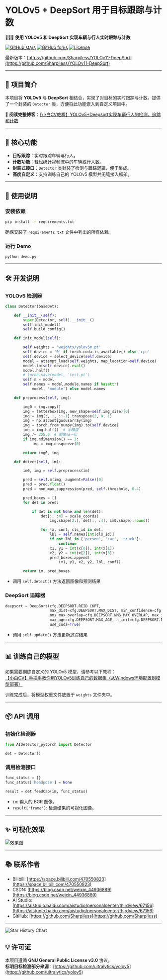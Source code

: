 
# **YOLOv5 + DeepSort 用于目标跟踪与计数**  
🚗🚶‍♂️ **使用 YOLOv5 和 DeepSort 实现车辆与行人实时跟踪与计数**

[![GitHub stars](https://img.shields.io/github/stars/Sharpiless/Yolov5-deepsort-inference?style=social)](https://github.com/Sharpiless/Yolov5-deepsort-inference)  [![GitHub forks](https://img.shields.io/github/forks/Sharpiless/Yolov5-deepsort-inference?style=social)](https://github.com/Sharpiless/Yolov5-deepsort-inference)  [![License](https://img.shields.io/github/license/Sharpiless/Yolov5-deepsort-inference)](https://github.com/Sharpiless/Yolov5-deepsort-inference/blob/main/LICENSE)

最新版本：[https://github.com/Sharpiless/YOLOv11-DeepSort](https://github.com/Sharpiless/YOLOv11-DeepSort)

---

## **📌 项目简介**

本项目将 **YOLOv5** 与 **DeepSort** 相结合，实现了对目标的实时跟踪与计数。提供了一个封装的 `Detector` 类，方便将此功能嵌入到自定义项目中。  

🔗 **阅读完整博客**：[【小白CV教程】YOLOv5+Deepsort实现车辆行人的检测、追踪和计数](https://blog.csdn.net/weixin_44936889/article/details/112002152)

---

## **🚀 核心功能**

- **目标跟踪**：实时跟踪车辆与行人。
- **计数功能**：轻松统计视频流中的车辆或行人数。
- **封装式接口**：`Detector` 类封装了检测与跟踪逻辑，便于集成。
- **高度自定义**：支持训练自己的 YOLOv5 模型并无缝接入框架。

---

## **🔧 使用说明**

### **安装依赖**
```bash
pip install -r requirements.txt
```

确保安装了 `requirements.txt` 文件中列出的所有依赖。
### **运行 Demo**
```bash
python demo.py
```
---

## **🛠️ 开发说明**

### **YOLOv5 检测器**

```python
class Detector(baseDet):

    def __init__(self):
        super(Detector, self).__init__()
        self.init_model()
        self.build_config()

    def init_model(self):

        self.weights = 'weights/yolov5m.pt'
        self.device = '0' if torch.cuda.is_available() else 'cpu'
        self.device = select_device(self.device)
        model = attempt_load(self.weights, map_location=self.device)
        model.to(self.device).eval()
        model.half()
        # torch.save(model, 'test.pt')
        self.m = model
        self.names = model.module.names if hasattr(
            model, 'module') else model.names

    def preprocess(self, img):

        img0 = img.copy()
        img = letterbox(img, new_shape=self.img_size)[0]
        img = img[:, :, ::-1].transpose(2, 0, 1)
        img = np.ascontiguousarray(img)
        img = torch.from_numpy(img).to(self.device)
        img = img.half()  # 半精度
        img /= 255.0  # 图像归一化
        if img.ndimension() == 3:
            img = img.unsqueeze(0)

        return img0, img

    def detect(self, im):

        im0, img = self.preprocess(im)

        pred = self.m(img, augment=False)[0]
        pred = pred.float()
        pred = non_max_suppression(pred, self.threshold, 0.4)

        pred_boxes = []
        for det in pred:

            if det is not None and len(det):
                det[:, :4] = scale_coords(
                    img.shape[2:], det[:, :4], im0.shape).round()

                for *x, conf, cls_id in det:
                    lbl = self.names[int(cls_id)]
                    if not lbl in ['person', 'car', 'truck']:
                        continue
                    x1, y1 = int(x[0]), int(x[1])
                    x2, y2 = int(x[2]), int(x[3])
                    pred_boxes.append(
                        (x1, y1, x2, y2, lbl, conf))

        return im, pred_boxes
```
- 调用 `self.detect()` 方法返回图像和预测结果
### **DeepSort 追踪器**

```python
deepsort = DeepSort(cfg.DEEPSORT.REID_CKPT,
                    max_dist=cfg.DEEPSORT.MAX_DIST, min_confidence=cfg.DEEPSORT.MIN_CONFIDENCE,
                    nms_max_overlap=cfg.DEEPSORT.NMS_MAX_OVERLAP, max_iou_distance=cfg.DEEPSORT.MAX_IOU_DISTANCE,
                    max_age=cfg.DEEPSORT.MAX_AGE, n_init=cfg.DEEPSORT.N_INIT, nn_budget=cfg.DEEPSORT.NN_BUDGET,
                    use_cuda=True)
```
- 调用 `self.update()` 方法更新追踪结果
---

## **📊 训练自己的模型**

如果需要训练自定义的 YOLOv5 模型，请参考以下教程：  
[【小白CV】手把手教你用YOLOv5训练自己的数据集（从Windows环境配置到模型部署）](https://blog.csdn.net/weixin_44936889/article/details/110661862)

训练完成后，将模型权重文件放置于 `weights` 文件夹中。

---

## **📦 API 调用**

### **初始化检测器**
```python
from AIDetector_pytorch import Detector

det = Detector()
```

### **调用检测接口**
```python
func_status = {}
func_status['headpose'] = None

result = det.feedCap(im, func_status)
```

- `im`: 输入的 BGR 图像。
- `result['frame']`: 检测结果的可视化图像。

---

## **✨ 可视化效果**

![效果图](https://img-blog.csdnimg.cn/20201231090541223.png?x-oss-process=image/watermark,type_ZmFuZ3poZW5naGVpdGk,shadow_10,text_aHR0cHM6Ly9ibG9nLmNzZG4ubmV0L3dlaXhpbl80NDkzNjg4OQ==,size_16,color_FFFFFF,t_70)

---

## **📚 联系作者** 
  - Bilibili: [https://space.bilibili.com/470550823](https://space.bilibili.com/470550823)  
  - CSDN: [https://blog.csdn.net/weixin_44936889](https://blog.csdn.net/weixin_44936889)  
  - AI Studio: [https://aistudio.baidu.com/aistudio/personalcenter/thirdview/67156](https://aistudio.baidu.com/aistudio/personalcenter/thirdview/67156)  
  - GitHub: [https://github.com/Sharpiless](https://github.com/Sharpiless)  

---

<picture>
  <source
    media="(prefers-color-scheme: dark)"
    srcset="
      https://api.star-history.com/svg?repos=Sharpiless/Yolov5-deepsort-inference&type=Date&theme=dark
    "
  />
  <source
    media="(prefers-color-scheme: light)"
    srcset="
      https://api.star-history.com/svg?repos=Sharpiless/Yolov5-deepsort-inference&type=Date
    "
  />
  <img
    alt="Star History Chart"
    src="https://api.star-history.com/svg?repos=Sharpiless/Yolov5-deepsort-inference&type=Date"
  />
</picture>

## **💡 许可证**

本项目遵循 **GNU General Public License v3.0** 协议。  
**标明目标检测部分来源**：[https://github.com/ultralytics/yolov5](https://github.com/ultralytics/yolov5)
